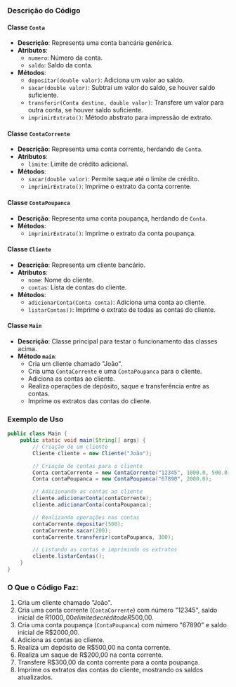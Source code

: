 ### Descrição do Código

#### Classe `Conta`

- **Descrição**: Representa uma conta bancária genérica.
- **Atributos**:
  - `numero`: Número da conta.
  - `saldo`: Saldo da conta.
- **Métodos**:
  - `depositar(double valor)`: Adiciona um valor ao saldo.
  - `sacar(double valor)`: Subtrai um valor do saldo, se houver saldo suficiente.
  - `transferir(Conta destino, double valor)`: Transfere um valor para outra conta, se houver saldo suficiente.
  - `imprimirExtrato()`: Método abstrato para impressão de extrato.

#### Classe `ContaCorrente`

- **Descrição**: Representa uma conta corrente, herdando de `Conta`.
- **Atributos**:
  - `limite`: Limite de crédito adicional.
- **Métodos**:
  - `sacar(double valor)`: Permite saque até o limite de crédito.
  - `imprimirExtrato()`: Imprime o extrato da conta corrente.

#### Classe `ContaPoupanca`

- **Descrição**: Representa uma conta poupança, herdando de `Conta`.
- **Métodos**:
  - `imprimirExtrato()`: Imprime o extrato da conta poupança.

#### Classe `Cliente`

- **Descrição**: Representa um cliente bancário.
- **Atributos**:
  - `nome`: Nome do cliente.
  - `contas`: Lista de contas do cliente.
- **Métodos**:
  - `adicionarConta(Conta conta)`: Adiciona uma conta ao cliente.
  - `listarContas()`: Imprime o extrato de todas as contas do cliente.

#### Classe `Main`

- **Descrição**: Classe principal para testar o funcionamento das classes acima.
- **Método `main`**:
  - Cria um cliente chamado "João".
  - Cria uma `ContaCorrente` e uma `ContaPoupanca` para o cliente.
  - Adiciona as contas ao cliente.
  - Realiza operações de depósito, saque e transferência entre as contas.
  - Imprime os extratos das contas do cliente.

### Exemplo de Uso

```java
public class Main {
    public static void main(String[] args) {
        // Criação de um cliente
        Cliente cliente = new Cliente("João");

        // Criação de contas para o cliente
        Conta contaCorrente = new ContaCorrente("12345", 1000.0, 500.0);
        Conta contaPoupanca = new ContaPoupanca("67890", 2000.0);

        // Adicionando as contas ao cliente
        cliente.adicionarConta(contaCorrente);
        cliente.adicionarConta(contaPoupanca);

        // Realizando operações nas contas
        contaCorrente.depositar(500);
        contaCorrente.sacar(200);
        contaCorrente.transferir(contaPoupanca, 300);

        // Listando as contas e imprimindo os extratos
        cliente.listarContas();
    }
}
```

### O Que o Código Faz:

1. Cria um cliente chamado "João".
2. Cria uma conta corrente (`ContaCorrente`) com número "12345", saldo inicial de R$1000,00 e limite de crédito de R$500,00.
3. Cria uma conta poupança (`ContaPoupanca`) com número "67890" e saldo inicial de R$2000,00.
4. Adiciona as contas ao cliente.
5. Realiza um depósito de R$500,00 na conta corrente.
6. Realiza um saque de R$200,00 na conta corrente.
7. Transfere R$300,00 da conta corrente para a conta poupança.
8. Imprime os extratos das contas do cliente, mostrando os saldos atualizados.
